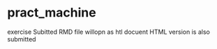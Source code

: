 pract_machine
=============

exercise
Subitted RMD file willopn as htl docuent
HTML version is also submitted
